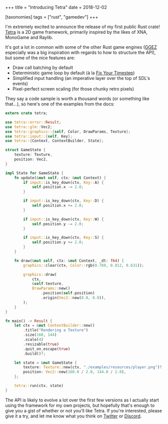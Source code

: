 +++
title = "Introducing Tetra"
date = 2018-12-02

[taxonomies]
tags = ["rust", "gamedev"]
+++

I'm extremely excited to announce the release of my first public Rust crate! [Tetra](https://github.com/17cupsofcoffee/tetra) is a 2D game framework, primarily inspired by the likes of XNA, MonoGame and Raylib.

It's got a lot in common with some of the other Rust game engines ([GGEZ](https://github.com/ggez/ggez) especially was a big inspiration with regards to how to structure the API), but some of the nice features are:

* Draw call batching by default
* Deterministic game loop by default (à la [Fix Your Timestep](https://gafferongames.com/post/fix_your_timestep/))
* Simplified input handling (an imperative layer over the top of SDL's events)
* Pixel-perfect screen scaling (for those chunky retro pixels)

They say a code sample is worth a thousand words (or something like that...), so here's one of the examples from the docs:

```rust
extern crate tetra;

use tetra::error::Result;
use tetra::glm::Vec2;
use tetra::graphics::{self, Color, DrawParams, Texture};
use tetra::input::{self, Key};
use tetra::{Context, ContextBuilder, State};

struct GameState {
    texture: Texture,
    position: Vec2,
}

impl State for GameState {
    fn update(&mut self, ctx: &mut Context) {
        if input::is_key_down(ctx, Key::A) {
            self.position.x -= 2.0;
        }

        if input::is_key_down(ctx, Key::D) {
            self.position.x += 2.0;
        }

        if input::is_key_down(ctx, Key::W) {
            self.position.y -= 2.0;
        }

        if input::is_key_down(ctx, Key::S) {
            self.position.y += 2.0;
        }
    }

    fn draw(&mut self, ctx: &mut Context, _dt: f64) {
        graphics::clear(ctx, Color::rgb(0.769, 0.812, 0.631));

        graphics::draw(
            ctx,
            &self.texture,
            DrawParams::new()
                .position(self.position)
                .origin(Vec2::new(8.0, 8.0)),
        );
    }
}

fn main() -> Result {
    let ctx = &mut ContextBuilder::new()
        .title("Rendering a Texture")
        .size(160, 144)
        .scale(4)
        .resizable(true)
        .quit_on_escape(true)
        .build()?;

    let state = &mut GameState {
        texture: Texture::new(ctx, "./examples/resources/player.png")?,
        position: Vec2::new(160.0 / 2.0, 144.0 / 2.0),
    };

    tetra::run(ctx, state)
}
```

The API is likely to evolve a lot over the first few versions as I actually start using the framework for my own projects, but hopefully that's enough to give you a gist of whether or not you'll like Tetra. If you're interested, please give it a try, and let me know what you think on [Twitter](https://twitter.com/17cupsofcoffee) or [Discord](https://bit.ly/rust-community).